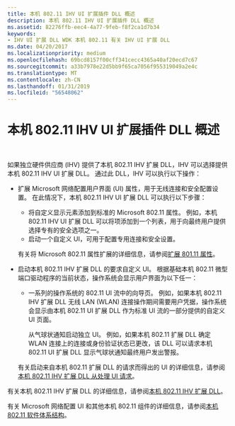 ```yaml
---
title: 本机 802.11 IHV UI 扩展插件 DLL 概述
description: 本机 802.11 IHV UI 扩展插件 DLL 概述
ms.assetid: 82276ffb-eec4-4a77-9feb-f8f2ca1d7b34
keywords:
- IHV UI 扩展 DLL WDK 本机 802.11 有关 IHV UI 扩展 DLL
ms.date: 04/20/2017
ms.localizationpriority: medium
ms.openlocfilehash: 69bcd8157f00cff341cecc4365a40af20ecd7c67
ms.sourcegitcommit: a33b7978e22d5bb9f65ca7056f955319049a2e4c
ms.translationtype: MT
ms.contentlocale: zh-CN
ms.lasthandoff: 01/31/2019
ms.locfileid: "56548062"
---
```

# <a name="native-80211-ihv-ui-extensions-dll-overview"></a>本机 802.11 IHV UI 扩展插件 DLL 概述




 

如果独立硬件供应商 (IHV) 提供了本机 802.11 IHV 扩展 DLL，IHV 可以选择提供本机 802.11 IHV UI 扩展 DLL。 通过此 DLL，IHV 可以执行以下操作：

-   扩展 Microsoft 网络配置用户界面 (UI) 属性，用于无线连接和安全配置设置。 在此情况下，本机 802.11 IHV UI 扩展 DLL 可以执行以下步骤：

    -   将自定义显示元素添加到标准的 Microsoft 802.11 属性。 例如，本机 802.11 IHV UI 扩展 DLL 可以将项添加到一个列表，用于向最终用户提供选择专有的安全选项之一。
    -   启动一个自定义 UI，可用于配置专用连接和安全设置。

    有关将 Microsoft 802.11 属性扩展的详细信息，请参阅[扩展 801.11 属性](extending-the-properties-for-wireless-network-profiles.md)。

-   启动本机 802.11 IHV 扩展 DLL 的要求自定义 UI。 根据基础本机 802.11 微型端口驱动程序的当前状态，操作系统会显示用户界面为以下任一：

    -   一系列的操作系统的 802.11 UI 流中的向导页。 例如，如果本机 802.11 IHV 扩展 DLL 无线 LAN (WLAN) 连接操作期间需要用户凭据，操作系统会显示由本机 802.11 UI 扩展 DLL 作为标准 UI 流的一部分提供的自定义 UI 页面。

        从气球状通知启动独立 UI。 例如，如果本机 802.11 扩展 DLL 确定 WLAN 连接上的连接或身份验证状态已更改，该 DLL 可以请求本机 802.11 UI 扩展 DLL 显示气球状通知最终用户发出警报。

    有关启动来自本机 802.11 扩展 DLL 的请求而得出的 UI 的详细信息，请参阅[本机 802.11 IHV 扩展 DLL 从处理 UI 请求](handling-requests-for-the-display-of-a-custom-ui.md)。

有关本机 802.11 IHV 扩展 DLL 的详细信息，请参阅[本机 802.11 IHV 扩展 DLL](native-802-11-ihv-extensions-dll4.md)。

有关 Microsoft 网络配置 UI 和其他本机 802.11 组件的详细信息，请参阅[本机 802.11 软件体系结构](native-802-11-software-architecture.md)。

 

 





